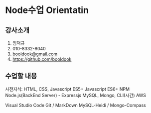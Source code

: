 # Node수업 Orientatin

## 강사소개

1. 임덕규
2. 010-8332-8040
3. booldook@gmail.com
4. https://github.com/booldook

## 수업할 내용

사전지식: HTML, CSS, Javascript ES5+
Javascript ES6+
NPM
Node.js(BackEnd Server) - Expressjs
MySQL, Mongo, CLI(시간)
AWS

Visual Studio Code
Git / MarkDown
MySQL-Heidi / Mongo-Compass
